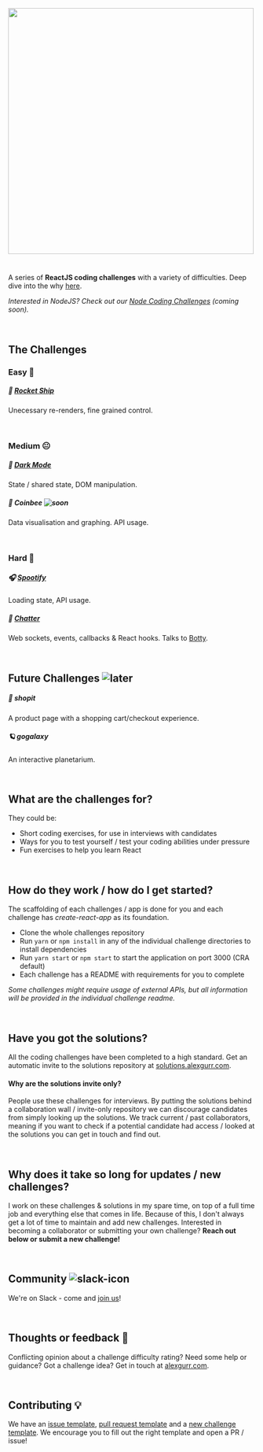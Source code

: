 <img src="https://puu.sh/Hrjcd/89376e720d.png" width=500 />

#
A series of **ReactJS coding challenges** with a variety of difficulties. Deep dive into the why [here](https://dev.to/alexgurr/react-coding-challenges-for-interviews-beginners-1hlk).

*Interested in NodeJS? Check out our [Node Coding Challenges](https://github.com/alexgurr/node-coding-challenges) (coming soon).*

&nbsp;
## The Challenges
### Easy 🙂
##### 🚀 [Rocket Ship](https://github.com/alexgurr/react-coding-challenges/tree/master/rocket-ship)
Unecessary re-renders, fine grained control.

&nbsp;
### Medium 😐
##### 🌙 [Dark Mode](https://github.com/alexgurr/react-coding-challenges/tree/master/dark-mode)
State / shared state, DOM manipulation.

##### 🐝 Coinbee ![soon](https://badgen.net/badge/status/coming%20soon/green?icon=)
Data visualisation and graphing. API usage.

&nbsp;
### Hard 😬
##### 🎧 [Spootify](https://github.com/alexgurr/react-coding-challenges/tree/master/spootify)
Loading state, API usage.

##### 🤖 [Chatter](https://github.com/alexgurr/react-coding-challenges/tree/master/chatter)
Web sockets, events, callbacks & React hooks. Talks to [Botty](https://github.com/alexgurr/botty).

&nbsp;
## Future Challenges ![later](https://badgen.net/badge/status/coming%20later/yellow?icon=)
##### 🛒 shopit
A product page with a shopping cart/checkout experience.

##### 🪐 gogalaxy
An interactive planetarium.

&nbsp;
## What are the challenges for?
They could be:
- Short coding exercises, for use in interviews with candidates
- Ways for you to test yourself / test your coding abilities under pressure
- Fun exercises to help you learn React 

&nbsp;
## How do they work / how do I get started?
The scaffolding of each challenges / app is done for you and each challenge has *create-react-app* as its foundation.

- Clone the whole challenges repository
- Run `yarn` or `npm install` in any of the individual challenge directories to install dependencies
- Run `yarn start` or `npm start` to start the application on port 3000 (CRA default)
- Each challenge has a README with requirements for you to complete

*Some challenges might require usage of external APIs, but all information will be provided in the individual challenge readme.*

&nbsp;
## Have you got the solutions?
All the coding challenges have been completed to a high standard. Get an automatic invite to the solutions repository at [solutions.alexgurr.com](https://www.solutions.alexgurr.com).

#### Why are the solutions invite only?
People use these challenges for interviews. By putting the solutions behind a collaboration wall / invite-only repository we can discourage candidates from simply looking up the solutions. We track current / past collaborators, meaning if you want to check if a potential candidate had access / looked at the solutions you can get in touch and find out. 

&nbsp;
## Why does it take so long for updates / new challenges?
I work on these challenges & solutions in my spare time, on top of a full time job and everything else that comes in life. Because of this, I don't always get a lot of time to maintain and add new challenges. Interested in becoming a collaborator or submitting your own challenge? **Reach out below or submit a new challenge!**

&nbsp;
## Community ![slack-icon](https://puu.sh/Hse6N/da4145b9e1.png)
We're on Slack - come and [join us](https://join.slack.com/t/reactcodingch-ywm3888/shared_invite/zt-o5ns0i1x-nUW_obRlBOAh2muJITqX~g)!

&nbsp;
## Thoughts or feedback 💬
Conflicting opinion about a challenge difficulty rating? Need some help or guidance? Got a challenge idea? Get in touch at [alexgurr.com](https://www.alexgurr.com).

&nbsp;
## Contributing 💡
We have an [issue template](https://github.com/alexgurr/react-coding-challenges/blob/master/issue_template.md), [pull request template](https://github.com/alexgurr/react-coding-challenges/blob/master/pull_request_template.md) and a [new challenge template](https://github.com/alexgurr/react-coding-challenges/blob/master/new_challenge_template.md). We encourage you to fill out the right template and open a PR / issue!

